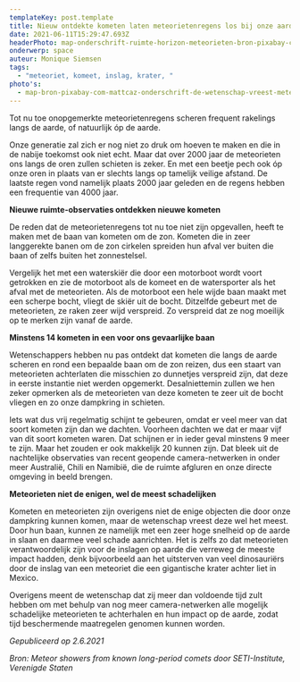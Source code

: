 ```yaml
---
templateKey: post.template
title: Nieuw ontdekte kometen laten meteorietenregens los bij onze aarde
date: 2021-06-11T15:29:47.693Z
headerPhoto: map-onderschrift-ruimte-horizon-meteorieten-bron-pixabay-com-coolvid-shows-image-img-ruimte-horizon-meteorieten-jpg
onderwerp: space
auteur: Monique Siemsen
tags:
  - "meteoriet, komeet, inslag, krater, "
photo's:
  - map-bron-pixabay-com-mattcaz-onderschrift-de-wetenschap-vreest-meteorieten-omdat-zij-behoorlijk-schade-aan-de-aarde-kunnen-toebrengen-deze-krater-in-arizone-vs-is-door-zon-meteoriet-veroorzaakt-image-img-krater-arizona-meteorietins
---
```



Tot nu toe onopgemerkte meteorietenregens scheren frequent rakelings langs de aarde, of natuurlijk óp de aarde.



Onze generatie zal zich er nog niet zo druk om hoeven te maken en die in de nabije toekomst ook niet echt. Maar dat over 2000 jaar de meteorieten ons langs de oren zullen schieten is zeker. En met een beetje pech ook óp onze oren in plaats van er slechts langs op tamelijk veilige afstand. De laatste regen vond namelijk plaats 2000 jaar geleden en de regens hebben een frequentie van 4000 jaar. 





**Nieuwe ruimte-observaties ontdekken nieuwe kometen**



De reden dat de meteorietenregens tot nu toe niet zijn opgevallen, heeft te maken met de baan van kometen om de zon. Kometen die in zeer langgerekte banen om de zon cirkelen spreiden hun afval ver buiten die baan of zelfs buiten het zonnestelsel. 



Vergelijk het met een waterskiër die door een motorboot wordt voort getrokken en zie de motorboot als de komeet en de watersporter als het afval met de meteorieten. Als de motorboot een hele wijde baan maakt met een scherpe bocht, vliegt de skiër uit de bocht. Ditzelfde gebeurt met de meteorieten, ze raken zeer wijd verspreid. Zo verspreid dat ze nog moeilijk op te merken zijn vanaf de aarde.





**Minstens 14 kometen in een voor ons gevaarlijke baan**



Wetenschappers hebben nu pas ontdekt dat kometen die langs de aarde scheren en rond een bepaalde baan om de zon reizen, dus een staart van meteorieten achterlaten die misschien zo dunnetjes verspreid zijn, dat deze in eerste instantie niet werden opgemerkt. Desalniettemin zullen we hen zeker opmerken als de meteorieten van deze kometen te zeer uit de bocht vliegen en zo onze dampkring in schieten. 



Iets wat dus vrij regelmatig schijnt te gebeuren, omdat er veel meer van dat soort kometen zijn dan we dachten. Voorheen dachten we dat er maar vijf van dit soort kometen waren. Dat schijnen er in ieder geval minstens 9 meer te zijn. Maar het zouden er ook makkelijk 20 kunnen zijn. Dat bleek uit de nachtelijke observaties van recent geopende camera-netwerken in onder meer Australië, Chili en Namibië, die de ruimte afgluren en onze directe omgeving in beeld brengen.





**Meteorieten niet de enigen, wel de meest schadelijken**



Kometen en meteorieten zijn overigens niet de enige objecten die door onze dampkring kunnen komen, maar de wetenschap vreest deze wel het meest. Door hun baan, kunnen ze namelijk met een zeer hoge snelheid op de aarde in slaan en daarmee veel schade aanrichten. Het is zelfs zo dat meteorieten verantwoordelijk zijn voor de inslagen op aarde die verreweg de meeste impact hadden, denk bijvoorbeeld aan het uitsterven van veel dinosauriërs door de inslag van een meteoriet die een gigantische krater achter liet in Mexico.



Overigens meent de wetenschap dat zij meer dan voldoende tijd zult hebben om met behulp van nog meer camera-netwerken alle mogelijk schadelijke meteorieten te achterhalen en hun impact op de aarde, zodat tijd beschermende maatregelen genomen kunnen worden.





*Gepubliceerd op 2.6.2021*



*Bron: Meteor showers from known long-period comets door SETI-Institute, Verenigde Staten*